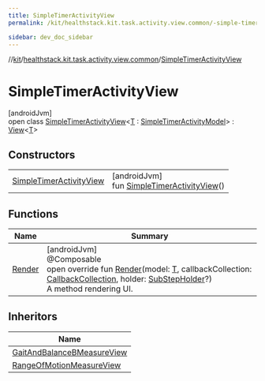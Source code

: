 ```yaml
---
title: SimpleTimerActivityView
permalink: /kit/healthstack.kit.task.activity.view.common/-simple-timer-activity-view/index.html

sidebar: dev_doc_sidebar
---
```

//[kit](../../../kit.html)/[healthstack.kit.task.activity.view.common](../index.html)/[SimpleTimerActivityView](index.html)



# SimpleTimerActivityView



[androidJvm]\
open class [SimpleTimerActivityView](index.html)&lt;[T](index.html) : [SimpleTimerActivityModel](../../healthstack.kit.task.activity.model.common/-simple-timer-activity-model/index.html)&gt; : [View](../../healthstack.kit.task.base/-view/index.html)&lt;[T](index.html)&gt;



## Constructors


| | |
|---|---|
| [SimpleTimerActivityView](-simple-timer-activity-view.html) | [androidJvm]<br>fun [SimpleTimerActivityView](-simple-timer-activity-view.html)() |


## Functions


| Name | Summary |
|---|---|
| [Render](-render.html) | [androidJvm]<br>@Composable<br>open override fun [Render](-render.html)(model: [T](index.html), callbackCollection: [CallbackCollection](../../healthstack.kit.task.base/-callback-collection/index.html), holder: [SubStepHolder](../../healthstack.kit.task.survey.question/-sub-step-holder/index.html)?)<br>A method rendering UI. |


## Inheritors


| Name |
|---|
| [GaitAndBalanceBMeasureView](../../healthstack.kit.task.activity.view/-gait-and-balance-b-measure-view/index.html) |
| [RangeOfMotionMeasureView](../../healthstack.kit.task.activity.view/-range-of-motion-measure-view/index.html) |

